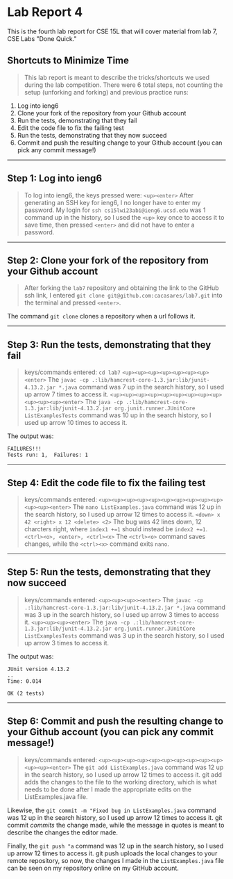 # Lab Report 4
This is the fourth lab report for CSE 15L that will cover material from lab 7, CSE Labs "Done Quick."

## Shortcuts to Minimize Time
> This lab report is meant to describe the tricks/shortcuts we used during the lab competition. There were 6 total steps, not counting the setup (unforking and forking) and previous practice runs: 
1. Log into ieng6
2. Clone your fork of the repository from your Github account
3. Run the tests, demonstrating that they fail
4. Edit the code file to fix the failing test
5. Run the tests, demonstrating that they now succeed
6. Commit and push the resulting change to your Github account (you can pick any commit message!)

---

## Step 1: Log into ieng6

> To log into ieng6, the keys pressed were:
`<up><enter>`
After generating an SSH key for ieng6, I no longer have to enter my password.
My login for `ssh cs15lwi23abi@ieng6.ucsd.edu` was 1 command up in the history, so I used the `<up>` key once to access it to save time, then pressed `<enter>` and did not have to enter a password.

---

## Step 2: Clone your fork of the repository from your Github account

> After forking the `lab7` repository and obtaining the link to the GitHub ssh link, I entered `git clone git@github.com:cacasares/lab7.git` into the terminal and pressed `<enter>`.

The command `git clone` clones a repository when a url follows it.

---

## Step 3: Run the tests, demonstrating that they fail

> keys/commands entered: 
`cd lab7`
`<up><up><up><up><up><up><up><enter>`
The `javac -cp .:lib/hamcrest-core-1.3.jar:lib/junit-4.13.2.jar *.java` command was 7 up in the search history, so I used up arrow 7 times to access it.
`<up><up><up><up><up><up><up><up><up><up><up><up><enter>`
The `java -cp .:lib/hamcrest-core-1.3.jar:lib/junit-4.13.2.jar org.junit.runner.JUnitCore ListExamplesTests` command was 10 up in the search history, so I used up arrow 10 times to access it.

The output was: 
```
FAILURES!!!
Tests run: 1,  Failures: 1
```

---

## Step 4: Edit the code file to fix the failing test

> keys/commands entered: 
`<up><up><up><up><up><up><up><up><up><up><up><up><enter>`
The `nano ListExamples.java` command was 12 up in the search history, so I used up arrow 12 times to access it.
`<down> x 42 <right> x 12 <delete> <2>`
The bug was 42 lines down, 12 charcters right, where `index1 +=1` should instead be `index2 +=1`.
`<ctrl><o>, <enter>, <ctrl><x>`
The `<ctrl><o>` command saves changes, while the `<ctrl><x>` command exits `nano`.

---

## Step 5: Run the tests, demonstrating that they now succeed

> keys/commands entered: 
`<up><up><up>><enter>`
The `javac -cp .:lib/hamcrest-core-1.3.jar:lib/junit-4.13.2.jar *.java` command was 3 up in the search history, so I used up arrow 3 times to access it.
`<up><up><up><enter>`
The `java -cp .:lib/hamcrest-core-1.3.jar:lib/junit-4.13.2.jar org.junit.runner.JUnitCore ListExamplesTests` command was 3 up in the search history, so I used up arrow 3 times to access it.

The output was: 
```
JUnit version 4.13.2
..
Time: 0.014

OK (2 tests)
```

---

## Step 6: Commit and push the resulting change to your Github account (you can pick any commit message!)


> keys/commands entered: 
`<up><up><up><up><up><up><up><up><up><up><up><up><enter>`
The `git add ListExamples.java` command was 12 up in the search history, so I used up arrow 12 times to access it. git add adds the changes to the file to the working directory, which is what needs to be done after I made the appropriate edits on the ListExamples.java file.

<up><up><up><up><up><up><up><up><up><up><up><up><enter>
Likewise, the `git commit -m "Fixed bug in ListExamples.java` command was 12 up in the search history, so I used up arrow 12 times to access it. git commit *commits* the change made, while the message in quotes is meant to describe the changes the editor made.

Finally, the `git push "a` command was 12 up in the search history, so I used up arrow 12 times to access it. git push uploads the local changes to your remote repository, so now, the changes I made in the `ListExamples.java` file can be seen on my repository online on my GitHub account. 

